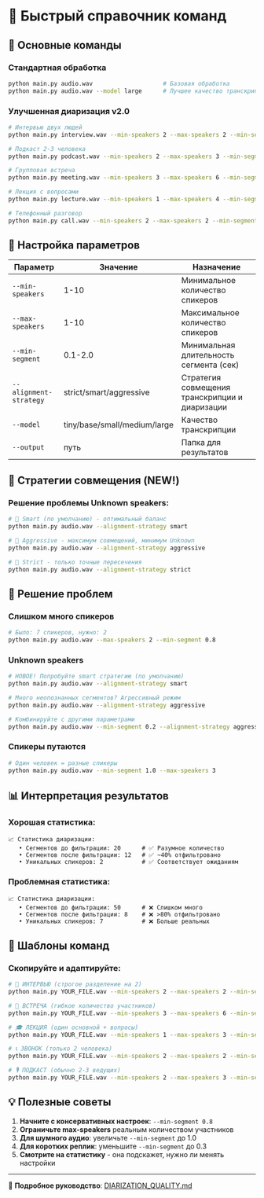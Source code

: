 # 🚀 Быстрый справочник команд

## 🎯 Основные команды

### Стандартная обработка
```bash
python main.py audio.wav                    # Базовая обработка
python main.py audio.wav --model large      # Лучшее качество транскрипции
```

### Улучшенная диаризация v2.0
```bash
# Интервью двух людей
python main.py interview.wav --min-speakers 2 --max-speakers 2 --min-segment 0.8

# Подкаст 2-3 человека
python main.py podcast.wav --min-speakers 2 --max-speakers 3 --min-segment 0.5

# Групповая встреча
python main.py meeting.wav --min-speakers 3 --max-speakers 6 --min-segment 0.3

# Лекция с вопросами
python main.py lecture.wav --min-speakers 1 --max-speakers 4 --min-segment 1.0

# Телефонный разговор
python main.py call.wav --min-speakers 2 --max-speakers 2 --min-segment 0.6
```

## 🔧 Настройка параметров

| Параметр | Значение | Назначение |
|----------|----------|------------|
| `--min-speakers` | 1-10 | Минимальное количество спикеров |
| `--max-speakers` | 1-10 | Максимальное количество спикеров |
| `--min-segment` | 0.1-2.0 | Минимальная длительность сегмента (сек) |
| `--alignment-strategy` | strict/smart/aggressive | Стратегия совмещения транскрипции и диаризации |
| `--model` | tiny/base/small/medium/large | Качество транскрипции |
| `--output` | путь | Папка для результатов |

## 🎯 Стратегии совмещения (NEW!)

### Решение проблемы Unknown speakers:

```bash
# 🔧 Smart (по умолчанию) - оптимальный баланс
python main.py audio.wav --alignment-strategy smart

# 🚀 Aggressive - максимум совмещений, минимум Unknown
python main.py audio.wav --alignment-strategy aggressive

# 🎯 Strict - только точные пересечения
python main.py audio.wav --alignment-strategy strict
```

## 🚨 Решение проблем

### Слишком много спикеров
```bash
# Было: 7 спикеров, нужно: 2
python main.py audio.wav --max-speakers 2 --min-segment 0.8
```

### Unknown speakers  
```bash
# НОВОЕ! Попробуйте smart стратегию (по умолчанию)
python main.py audio.wav --alignment-strategy smart

# Много неопознанных сегментов? Агрессивный режим
python main.py audio.wav --alignment-strategy aggressive

# Комбинируйте с другими параметрами
python main.py audio.wav --min-segment 0.2 --alignment-strategy aggressive
```

### Спикеры путаются
```bash
# Один человек = разные спикеры
python main.py audio.wav --min-segment 1.0 --max-speakers 3
```

## 📊 Интерпретация результатов

### Хорошая статистика:
```
📈 Статистика диаризации:
   • Сегментов до фильтрации: 20      # ✅ Разумное количество
   • Сегментов после фильтрации: 12   # ✅ ~40% отфильтровано  
   • Уникальных спикеров: 2           # ✅ Соответствует ожиданиям
```

### Проблемная статистика:
```
📈 Статистика диаризации:  
   • Сегментов до фильтрации: 50      # ❌ Слишком много
   • Сегментов после фильтрации: 8    # ❌ >80% отфильтровано
   • Уникальных спикеров: 7           # ❌ Больше реальных
```

## 🎨 Шаблоны команд

### Скопируйте и адаптируйте:

```bash
# 🎤 ИНТЕРВЬЮ (строгое разделение на 2)
python main.py YOUR_FILE.wav --min-speakers 2 --max-speakers 2 --min-segment 0.8

# 👥 ВСТРЕЧА (гибкое количество участников)  
python main.py YOUR_FILE.wav --min-speakers 3 --max-speakers 6 --min-segment 0.3

# 🎓 ЛЕКЦИЯ (один основной + вопросы)
python main.py YOUR_FILE.wav --min-speakers 1 --max-speakers 3 --min-segment 1.0

# 📞 ЗВОНОК (только 2 человека)
python main.py YOUR_FILE.wav --min-speakers 2 --max-speakers 2 --min-segment 0.6

# 🎙️ ПОДКАСТ (обычно 2-3 ведущих)
python main.py YOUR_FILE.wav --min-speakers 2 --max-speakers 3 --min-segment 0.5
```

## 💡 Полезные советы

1. **Начните с консервативных настроек**: `--min-segment 0.8`
2. **Ограничьте max-speakers** реальным количеством участников  
3. **Для шумного аудио**: увеличьте `--min-segment` до 1.0
4. **Для коротких реплик**: уменьшите `--min-segment` до 0.3
5. **Смотрите на статистику** - она подскажет, нужно ли менять настройки

---
📖 **Подробное руководство**: [DIARIZATION_QUALITY.md](DIARIZATION_QUALITY.md) 